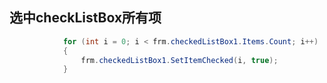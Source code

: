 ## 选中checkListBox所有项

```csharp
            for (int i = 0; i < frm.checkedListBox1.Items.Count; i++)
            {
                frm.checkedListBox1.SetItemChecked(i, true);
            }

```

